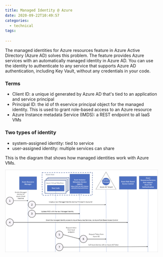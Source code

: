 ```yaml
---
title: Managed Identity @ Azure
date: 2020-09-22T10:49:57
categories:
  - technical
tags:
  
---
```



The managed identities for Azure resources feature in Azure Active Directory \(Azure AD\) solves this problem. The feature provides Azure services with an automatically managed identity in Azure AD. You can use the identity to authenticate to any service that supports Azure AD authentication, including Key Vault, without any credentials in your code.

### Terms

* Client ID: a unique id generated by Azure AD that's tied to an application and service principal
* Principal ID: the id of th eservice principal object for the managed identity. This is used to grant role-based access to an Azure resource
* Azure Instance metadata Service \(IMDS\): a REST endpoint to all laaS VMs

### Two types of identity

* system-assigned identity: tied to service 
* user-assigned identity: multiple services can share

This is the diagram that shows how managed identities work with Azure VMs.

![](/assets/image%20%2816%29.png)



